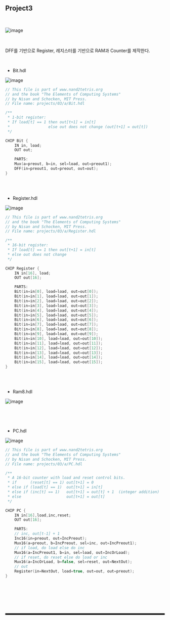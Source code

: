 ## Project3

<br>

![image](https://user-images.githubusercontent.com/52172169/207836450-8dde974b-e173-44ab-9750-d329bec5e70d.png)

<br>

DFF를 기반으로 Register, 레지스터를 기반으로 RAM과 Counter를 제작한다.

<br>

+ Bit.hdl

![image](https://user-images.githubusercontent.com/52172169/207851852-945599c0-f80d-4cbd-8493-19babf3d3f7c.png)

```c
// This file is part of www.nand2tetris.org
// and the book "The Elements of Computing Systems"
// by Nisan and Schocken, MIT Press.
// File name: projects/03/a/Bit.hdl

/**
 * 1-bit register:
 * If load[t] == 1 then out[t+1] = in[t]
 *                 else out does not change (out[t+1] = out[t])
 */

CHIP Bit {
    IN in, load;
    OUT out;

    PARTS:
    Mux(a=preout, b=in, sel=load, out=preout1);
    DFF(in=preout1, out=preout, out=out);
}
```

<br><br>

+ Register.hdl

![image](https://user-images.githubusercontent.com/52172169/207851943-f2d6e038-fd55-45e8-ba42-fb86773f9f22.png)

```c
// This file is part of www.nand2tetris.org
// and the book "The Elements of Computing Systems"
// by Nisan and Schocken, MIT Press.
// File name: projects/03/a/Register.hdl

/**
 * 16-bit register:
 * If load[t] == 1 then out[t+1] = in[t]
 * else out does not change
 */

CHIP Register {
    IN in[16], load;
    OUT out[16];

    PARTS:
    Bit(in=in[0], load=load, out=out[0]);
    Bit(in=in[1], load=load, out=out[1]);
    Bit(in=in[2], load=load, out=out[2]);
    Bit(in=in[3], load=load, out=out[3]);
    Bit(in=in[4], load=load, out=out[4]);
    Bit(in=in[5], load=load, out=out[5]);
    Bit(in=in[6], load=load, out=out[6]);
    Bit(in=in[7], load=load, out=out[7]);
    Bit(in=in[8], load=load, out=out[8]);
    Bit(in=in[9], load=load, out=out[9]);
    Bit(in=in[10], load=load, out=out[10]);
    Bit(in=in[11], load=load, out=out[11]);
    Bit(in=in[12], load=load, out=out[12]);
    Bit(in=in[13], load=load, out=out[13]);
    Bit(in=in[14], load=load, out=out[14]);
    Bit(in=in[15], load=load, out=out[15]);
}
```

<br><br>

+ Ram8.hdl

![image](https://user-images.githubusercontent.com/52172169/207852020-c4285f99-c8b3-4a16-92c7-4a3b235a7e4a.png)

```c

```

<br><br>

+ PC.hdl

![image](https://user-images.githubusercontent.com/52172169/207851982-490513f9-5944-4986-b8dc-2f47ae713c76.png)

```c
// This file is part of www.nand2tetris.org
// and the book "The Elements of Computing Systems"
// by Nisan and Schocken, MIT Press.
// File name: projects/03/a/PC.hdl

/**
 * A 16-bit counter with load and reset control bits.
 * if      (reset[t] == 1) out[t+1] = 0
 * else if (load[t] == 1)  out[t+1] = in[t]
 * else if (inc[t] == 1)   out[t+1] = out[t] + 1  (integer addition)
 * else                    out[t+1] = out[t]
 */

CHIP PC {
    IN in[16],load,inc,reset;
    OUT out[16];

    PARTS:
    // inc, out[t-1] + 1
    Inc16(in=preout, out=IncPreout);
    Mux16(a=preout, b=IncPreout, sel=inc, out=IncPreout1);
    // if load, do load else do inc
    Mux16(a=IncPreout1, b=in, sel=load, out=IncOrLoad);
    // if reset, do reset else do load or inc
    Mux16(a=IncOrLoad, b=false, sel=reset, out=NextOut);
    // out
    Register(in=NextOut, load=true, out=out, out=preout);
}
```

<br><br>

<br><br>
<hr style="border: 2px solid;">
<br><br>

